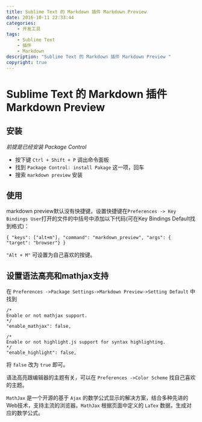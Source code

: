 ```yaml
---
title: Sublime Text 的 Markdown 插件 Markdown Preview 
date: 2016-10-11 22:33:44
categories:
	- 开发工具
tags:
	- Sublime Text
	- 插件
	- Markdown
description: "Sublime Text 的 Markdown 插件 Markdown Preview "
copyright: true
---
```


# Sublime Text 的 Markdown 插件 Markdown Preview

## 安装

*前提是已经安装 Package Control*

+ 按下键 `Ctrl + Shift + P` 调出命令面板
+ 找到 `Package Control: install Pakage` 这一项，回车
+ 搜索 `markdown preview` 安装

## 使用

markdown preview默认没有快捷键，设置快捷键在`Preferences -> Key Bindings User`打开的文件的中括号中添加以下代码(可在Key Bindings Default找到格式)：


```
{ "keys": ["alt+m"], "command": "markdown_preview", "args": { "target": "browser"} }
```

`"Alt + M"` 可设置为自己喜欢的按键。

## 设置语法高亮和mathjax支持

在 `Preferences ->Package Settings->Markdown Preview->Setting Default` 中找到

```
/*
Enable or not mathjax support.
*/
"enable_mathjax": false,

/*
Enable or not highlight.js support for syntax highlighting.
*/
"enable_highlight": false,
```

将 `false` 改为 `true` 即可。

语法高亮跟编辑器的主题有关，可以在 `Preferences ->Color Scheme` 找自己喜欢的主题。

`MathJax` 是一个开源的基于 `Ajax` 的数学公式显示的解决方案，结合多种先进的Web技术，支持主流的浏览器。`MathJax` 根据页面中定义的 `LaTex` 数据，生成对应的数学公式。


